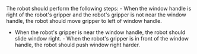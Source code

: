 

The robot should perform the following steps:
    - When the window handle is right of the robot's gripper and the robot's gripper is not near the window handle, the robot should move gripper to left of window handle.
   - When the robot's gripper is near the window handle, the robot should slide window right.
    - When the robot's gripper is in front of the window handle, the robot should push window right harder.